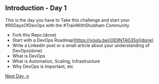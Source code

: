 ## Introduction - Day 1

This is the day you have to Take this challenge and start your #90DaysOfDevOps with the #TrainWithShubham Community

- Fork this Repo.(done)
- Start with a DevOps Roadmap[https://youtu.be/iOE9NTAG35g](done)
- Write a LinkedIn post or a small article about your understanding of DevOps(done)
- What is DevOps
- What is Automation, Scaling, Infrastructure
- Why DevOps is Important, etc

[Next Day →](../day02/README.md)
